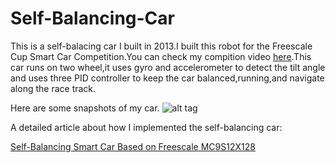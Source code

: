 # Self-Balancing-Car
This is a self-balacing car I built in 2013.I built this robot for the Freescale Cup Smart Car Competition.You can check my compition video [here](https://youtu.be/HWOfQ2LwfWA).This car runs on two wheel,it uses gyro and accelerometer to detect the tilt angle and uses three PID controller to keep the car balanced,running,and navigate along the race track.

Here are some snapshots of my car.
![alt tag](https://raw.github.com/malichao/Self-Balancing-Car/master/snapshots/render5.png)

A detailed article about how I implemented the self-balancing car:

[Self-Balancing Smart Car Based on Freescale MC9S12X128](http://lichaoma.com/2015/11/17/self-balancing-smart-car-based-on-freescale-mc9s12x128/)
